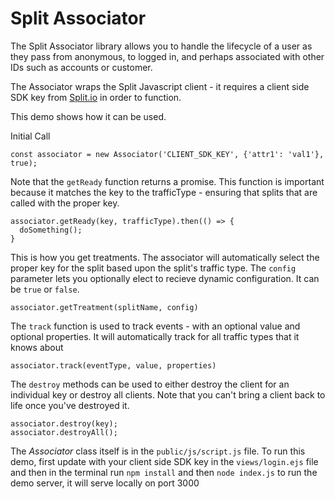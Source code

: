 # Split Associator

The Split Associator library allows you to handle the lifecycle of a user as they pass from anonymous, to logged in, and perhaps associated with other IDs such as accounts or customer. 

The Associator wraps the Split Javascript client - it requires a client side SDK key from [Split.io](https://www.split.io) in order to function. 

This demo shows how it can be used. 

Initial Call
```JS
const associator = new Associator('CLIENT_SDK_KEY', {'attr1': 'val1'}, true);
```

Note that the `getReady` function returns a promise.
This function is important because it matches the key to the trafficType - ensuring that splits that are called with the proper key.
```JS
associator.getReady(key, trafficType).then(() => {
  doSomething();
}
```

This is how you get treatments. The associator will automatically select the proper key for the split based upon the split's traffic type. The `config` parameter lets you optionally elect to recieve dynamic configuration. It can be `true` or `false`. 
```JS
associator.getTreatment(splitName, config)
```


The `track` function is used to track events - with an optional value and optional properties. It will automatically track for all traffic types that it knows about
```JS
associator.track(eventType, value, properties)
```


The `destroy` methods can be used to either destroy the client for an individual key or destroy all clients. 
Note that you can't bring a client back to life once you've destroyed it. 
```JS
associator.destroy(key);
associator.destroyAll();
```

The *Associator* class itself is in the `public/js/script.js` file. To run this demo, first update with your client side SDK key in the `views/login.ejs` file and then in the terminal run `npm install` and then `node index.js` to run the demo server, it will serve locally on port 3000
